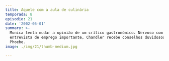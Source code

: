 ```yaml
---
title: Aquele com a aula de culinária
temporada: 8
episodio: 21
date: '2002-05-01'
summary: >-
  Monica tenta mudar a opinião de um crítico gastronômico. Nervoso com uma
  entrevista de emprego importante, Chandler recebe conselhos duvidosos de
  Phoebe.
image: ./img/21/thumb-medium.jpg

---
```


